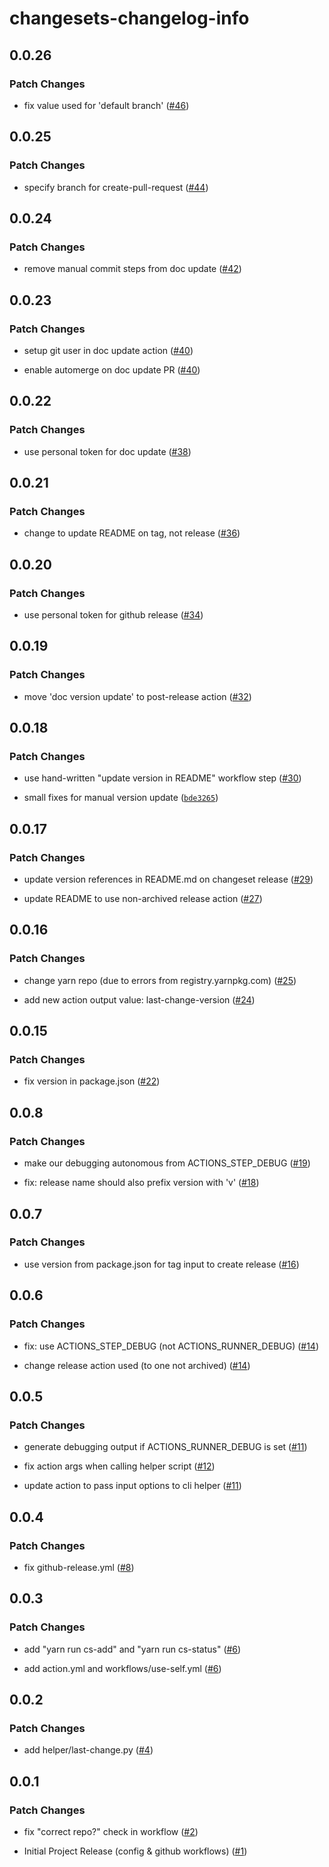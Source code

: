 # changesets-changelog-info

## 0.0.26

### Patch Changes

- fix value used for 'default branch' ([#46](https://github.com/chizmw/changesets-changelog-info/pull/46))

## 0.0.25

### Patch Changes

- specify branch for create-pull-request ([#44](https://github.com/chizmw/changesets-changelog-info/pull/44))

## 0.0.24

### Patch Changes

- remove manual commit steps from doc update ([#42](https://github.com/chizmw/changesets-changelog-info/pull/42))

## 0.0.23

### Patch Changes

- setup git user in doc update action ([#40](https://github.com/chizmw/changesets-changelog-info/pull/40))

- enable automerge on doc update PR ([#40](https://github.com/chizmw/changesets-changelog-info/pull/40))

## 0.0.22

### Patch Changes

- use personal token for doc update ([#38](https://github.com/chizmw/changesets-changelog-info/pull/38))

## 0.0.21

### Patch Changes

- change to update README on tag, not release ([#36](https://github.com/chizmw/changesets-changelog-info/pull/36))

## 0.0.20

### Patch Changes

- use personal token for github release ([#34](https://github.com/chizmw/changesets-changelog-info/pull/34))

## 0.0.19

### Patch Changes

- move 'doc version update' to post-release action ([#32](https://github.com/chizmw/changesets-changelog-info/pull/32))

## 0.0.18

### Patch Changes

- use hand-written "update version in README" workflow step ([#30](https://github.com/chizmw/changesets-changelog-info/pull/30))

- small fixes for manual version update ([`bde3265`](https://github.com/chizmw/changesets-changelog-info/commit/bde32658dc555e6829a5aa224afb4640568f9c8c))

## 0.0.17

### Patch Changes

- update version references in README.md on changeset release ([#29](https://github.com/chizmw/changesets-changelog-info/pull/29))

- update README to use non-archived release action ([#27](https://github.com/chizmw/changesets-changelog-info/pull/27))

## 0.0.16

### Patch Changes

- change yarn repo (due to errors from registry.yarnpkg.com) ([#25](https://github.com/chizmw/changesets-changelog-info/pull/25))

- add new action output value: last-change-version ([#24](https://github.com/chizmw/changesets-changelog-info/pull/24))

## 0.0.15

### Patch Changes

- fix version in package.json ([#22](https://github.com/chizmw/changesets-changelog-info/pull/22))

## 0.0.8

### Patch Changes

- make our debugging autonomous from ACTIONS_STEP_DEBUG ([#19](https://github.com/chizmw/changesets-changelog-info/pull/19))

- fix: release name should also prefix version with 'v' ([#18](https://github.com/chizmw/changesets-changelog-info/pull/18))

## 0.0.7

### Patch Changes

- use version from package.json for tag input to create release ([#16](https://github.com/chizmw/changesets-changelog-info/pull/16))

## 0.0.6

### Patch Changes

- fix: use ACTIONS_STEP_DEBUG (not ACTIONS_RUNNER_DEBUG) ([#14](https://github.com/chizmw/changesets-changelog-info/pull/14))

- change release action used (to one not archived) ([#14](https://github.com/chizmw/changesets-changelog-info/pull/14))

## 0.0.5

### Patch Changes

- generate debugging output if ACTIONS_RUNNER_DEBUG is set ([#11](https://github.com/chizmw/changesets-changelog-info/pull/11))

- fix action args when calling helper script ([#12](https://github.com/chizmw/changesets-changelog-info/pull/12))

- update action to pass input options to cli helper ([#11](https://github.com/chizmw/changesets-changelog-info/pull/11))

## 0.0.4

### Patch Changes

- fix github-release.yml ([#8](https://github.com/chizmw/changesets-changelog-info/pull/8))

## 0.0.3

### Patch Changes

- add "yarn run cs-add" and "yarn run cs-status" ([#6](https://github.com/chizmw/changesets-changelog-info/pull/6))

- add action.yml and workflows/use-self.yml ([#6](https://github.com/chizmw/changesets-changelog-info/pull/6))

## 0.0.2

### Patch Changes

- add helper/last-change.py ([#4](https://github.com/chizmw/changesets-changelog-info/pull/4))

## 0.0.1

### Patch Changes

- fix "correct repo?" check in workflow ([#2](https://github.com/chizmw/changesets-changelog-info/pull/2))

- Initial Project Release (config & github workflows) ([#1](https://github.com/chizmw/changesets-changelog-info/pull/1))
